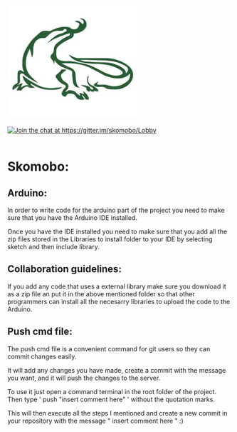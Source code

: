

  <img src="./Resources/icon.jpg" width="292" height="250">
  <br>
  <br>
    <a href="https://gitter.im/skomobo/Lobby?utm_source=badge&amp;utm_medium=badge&amp;utm_campaign=pr-badge&amp;utm_content=badge"><img src="https://camo.githubusercontent.com/bf734a326d15ef8a4a92034ce3d314ab4a0c6e82/68747470733a2f2f6261646765732e6769747465722e696d2f736b6f6d6f626f2f4c6f6262792e737667" alt="Join the chat at https://gitter.im/skomobo/Lobby" data-canonical-src="https://badges.gitter.im/skomobo/Lobby.svg" style="max-width:100%;"></a>
  <br>
  <br>
</div>

# Skomobo:

## Arduino:

In order to write code for the arduino part of the project you need to make sure that you have the Arduino IDE installed.

Once you have the IDE installed you need to make sure that you add all the zip files stored in the Libraries to install folder to your IDE by selecting sketch and then include library.

## Collaboration guidelines:

If you add any code that uses a external library make sure you download it as a zip file an put it in the above mentioned folder so that other programmers can install all the necesarry libraries to upload the code to the Arduino.

## Push cmd file:

The push cmd file is a convenient command for git users so they can commit changes easily.

It will add any changes you have made, create a commit with the message you want, and it will push the changes to the server.

To use it just open a command terminal in the root folder of the project. Then type ' push "insert comment here" ' without the quotation marks. 

This will then execute all the steps I mentioned and create a new commit in your repository with the message " insert comment here " :)


